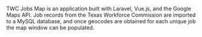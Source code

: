 TWC Jobs Map is an application built with Laravel, Vue.js, and the Google Maps API.  Job records from the Texas Workforce Commission are imported to a MySQL database, and once geocodes are obtained for each unique job the map window can be populated.  
